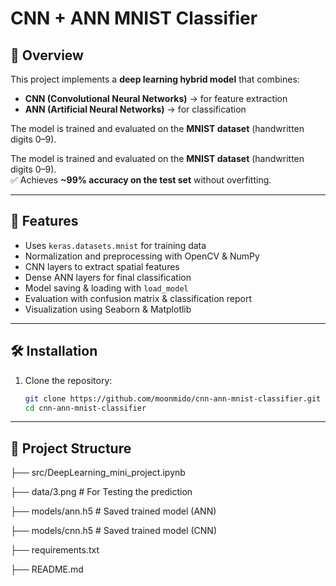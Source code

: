 # CNN + ANN MNIST Classifier

## 📌 Overview
This project implements a **deep learning hybrid model** that combines:
- **CNN (Convolutional Neural Networks)** → for feature extraction  
- **ANN (Artificial Neural Networks)** → for classification  

The model is trained and evaluated on the **MNIST dataset** (handwritten digits 0–9).

The model is trained and evaluated on the **MNIST dataset** (handwritten digits 0–9).  
✅ Achieves **~99% accuracy on the test set** without overfitting.


---

## 🚀 Features
- Uses `keras.datasets.mnist` for training data
- Normalization and preprocessing with OpenCV & NumPy
- CNN layers to extract spatial features
- Dense ANN layers for final classification
- Model saving & loading with `load_model`
- Evaluation with confusion matrix & classification report
- Visualization using Seaborn & Matplotlib

---

## 🛠️ Installation

1. Clone the repository:
   ```bash
   git clone https://github.com/moonmido/cnn-ann-mnist-classifier.git
   cd cnn-ann-mnist-classifier

---

  ## 📂 Project Structure

├── src/DeepLearning_mini_project.ipynb    

├── data/3.png    # For Testing the prediction   

├── models/ann.h5  # Saved trained model (ANN)

├── models/cnn.h5  # Saved trained model (CNN)

├── requirements.txt

├── README.md

